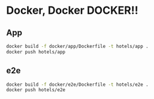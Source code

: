 # Docker, Docker DOCKER!!

## App

```bash
docker build -f docker/app/Dockerfile -t hotels/app .
docker push hotels/app

```

## e2e

```bash
docker build -f docker/e2e/Dockerfile -t hotels/e2e .
docker push hotels/e2e

```